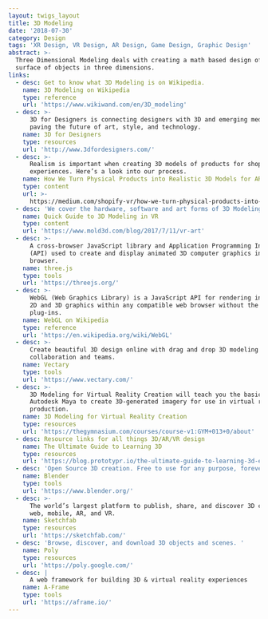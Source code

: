 ```yaml
---
layout: twigs_layout
title: 3D Modeling
date: '2018-07-30'
category: Design
tags: 'XR Design, VR Design, AR Design, Game Design, Graphic Design'
abstract: >-
  Three Dimensional Modeling deals with creating a math based design of the
  surface of objects in three dimensions.
links:
  - desc: Get to know what 3D Modeling is on Wikipedia.
    name: 3D Modeling on Wikipedia
    type: reference
    url: 'https://www.wikiwand.com/en/3D_modeling'
  - desc: >-
      3D for Designers is connecting designers with 3D and emerging mediums
      paving the future of art, style, and technology.
    name: 3D for Designers
    type: resources
    url: 'http://www.3dfordesigners.com/'
  - desc: >-
      Realism is important when creating 3D models of products for shopping
      experiences. Here’s a look into our process.
    name: How We Turn Physical Products into Realistic 3D Models for AR
    type: content
    url: >-
      https://medium.com/shopify-vr/how-we-turn-physical-products-into-realistic-3d-models-for-ar-13f9dc20d964
  - desc: 'We cover the hardware, software and art forms of 3D Modeling in VR.'
    name: Quick Guide to 3D Modeling in VR
    type: content
    url: 'https://www.mold3d.com/blog/2017/7/11/vr-art'
  - desc: >-
      A cross-browser JavaScript library and Application Programming Interface
      (API) used to create and display animated 3D computer graphics in a web
      browser.
    name: three.js
    type: tools
    url: 'https://threejs.org/'
  - desc: >-
      WebGL (Web Graphics Library) is a JavaScript API for rendering interactive
      2D and 3D graphics within any compatible web browser without the use of
      plug-ins.
    name: WebGL on Wikipedia
    type: reference
    url: 'https://en.wikipedia.org/wiki/WebGL'
  - desc: >-
      Create beautiful 3D design online with drag and drop 3D modeling tool for
      collaboration and teams.
    name: Vectary
    type: tools
    url: 'https://www.vectary.com/'
  - desc: >-
      3D Modeling for Virtual Reality Creation will teach you the basics of
      Autodesk Maya to create 3D-generated imagery for use in virtual reality
      production.
    name: 3D Modeling for Virtual Reality Creation
    type: resources
    url: 'https://thegymnasium.com/courses/course-v1:GYM+013+0/about'
  - desc: Resource links for all things 3D/AR/VR design
    name: The Ultimate Guide to Learning 3D
    type: resources
    url: 'https://blog.prototypr.io/the-ultimate-guide-to-learning-3d-e69a3a64231e'
  - desc: 'Open Source 3D creation. Free to use for any purpose, forever.'
    name: Blender
    type: tools
    url: 'https://www.blender.org/'
  - desc: >-
      The world’s largest platform to publish, share, and discover 3D content on
      web, mobile, AR, and VR.
    name: Sketchfab
    type: resources
    url: 'https://sketchfab.com/'
  - desc: 'Browse, discover, and download 3D objects and scenes. '
    name: Poly
    type: resources
    url: 'https://poly.google.com/'
  - desc: |
      A web framework for building 3D & virtual reality experiences
    name: A-Frame
    type: tools
    url: 'https://aframe.io/'
---
```

